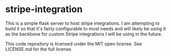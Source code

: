 # stripe-integration

This is a simple flask server to host stripe integrations. I am attempting to build it so that it's fairly configurable to most needs and will likely be using it as the backbone for custom Stripe integrations I will be using in the future. 

This code repository is licensed under the MIT open license. See LICENSE.md for the full license.
